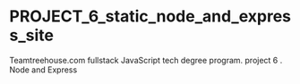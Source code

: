# PROJECT_6_static_node_and_express_site
 Teamtreehouse.com fullstack JavaScript tech degree program. project 6 . Node and Express
